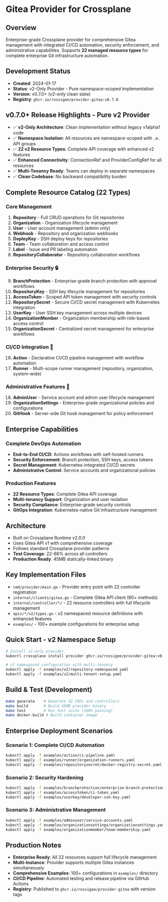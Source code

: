 # Gitea Provider for Crossplane

## Overview
Enterprise-grade Crossplane provider for comprehensive Gitea management with integrated CI/CD automation, security enforcement, and administrative capabilities. Supports **22 managed resource types** for complete enterprise Git infrastructure automation.

## Development Status
- **Created**: 2024-01-17
- **Status**: v2-Only Provider - Pure namespace-scoped implementation
- **Version**: v0.7.0+ (v2-only clean slate)
- **Registry**: `ghcr.io/rossigee/provider-gitea:v0.7.0`

## v0.7.0+ Release Highlights - Pure v2 Provider
- ✅ **v2-Only Architecture**: Clean implementation without legacy v1alpha1 code
- ✅ **Namespace Isolation**: All resources are namespace-scoped with `.m.` API groups
- ✅ **22 v2 Resource Types**: Complete API coverage with enhanced v2 features
- ✅ **Enhanced Connectivity**: ConnectionRef and ProviderConfigRef for all resources
- ✅ **Multi-Tenancy Ready**: Teams can deploy in separate namespaces
- ✅ **Clean Codebase**: No backward compatibility burden

## Complete Resource Catalog (22 Types)

### **Core Management**
1. **Repository** - Full CRUD operations for Git repositories
2. **Organization** - Organization lifecycle management
3. **User** - User account management (admin only)
4. **Webhook** - Repository and organization webhooks
5. **DeployKey** - SSH deploy keys for repositories
6. **Team** - Team collaboration and access control
7. **Label** - Issue and PR labeling automation
8. **RepositoryCollaborator** - Repository collaboration workflows

### **Enterprise Security** 🔒
9. **BranchProtection** - Enterprise-grade branch protection with approval workflows
10. **RepositoryKey** - SSH key lifecycle management for repositories
11. **AccessToken** - Scoped API token management with security controls
12. **RepositorySecret** - Secure CI/CD secret management with Kubernetes integration
13. **UserKey** - User SSH key management across multiple devices
14. **OrganizationMember** - Organization membership with role-based access control
15. **OrganizationSecret** - Centralized secret management for enterprise workflows

### **CI/CD Integration** 🚀
16. **Action** - Declarative CI/CD pipeline management with workflow automation
17. **Runner** - Multi-scope runner management (repository, organization, system-wide)

### **Administrative Features** 👑
18. **AdminUser** - Service account and admin user lifecycle management
19. **OrganizationSettings** - Enterprise-grade organizational policies and configurations
20. **GitHook** - Server-side Git hook management for policy enforcement

## Enterprise Capabilities

### **Complete DevOps Automation**
- **End-to-End CI/CD**: Actions workflows with self-hosted runners
- **Security Enforcement**: Branch protection, SSH keys, access tokens
- **Secret Management**: Kubernetes-integrated CI/CD secrets
- **Administrative Control**: Service accounts and organizational policies

### **Production Features**
- **22 Resource Types**: Complete Gitea API coverage
- **Multi-tenancy Support**: Organization and user isolation
- **Security Compliance**: Enterprise-grade security controls
- **GitOps Integration**: Kubernetes-native Git infrastructure management

## Architecture
- Built on Crossplane Runtime v2.0.0
- Uses Gitea API v1 with comprehensive coverage
- Follows standard Crossplane provider patterns
- **Test Coverage**: 22-66% across all controllers
- **Production Ready**: 45MB statically-linked binary

## Key Implementation Files
- `cmd/provider/main.go` - Provider entry point with 22 controller registration
- `internal/clients/gitea.go` - Complete Gitea API client (60+ methods)
- `internal/controller/*/` - 22 resource controllers with full lifecycle management
- `apis/*/v2/types.go` - v2 namespaced resource definitions with enhanced features
- `examples/` - 100+ example configurations for enterprise setup

## Quick Start - v2 Namespace Setup
```bash
# Install v2-only provider
kubectl crossplane install provider ghcr.io/rossigee/provider-gitea:v0.7.0

# v2 namespaced configuration with multi-tenancy
kubectl apply -f examples/v2/repository-namespaced.yaml
kubectl apply -f examples/v2/multi-tenant-setup.yaml
```

## Build & Test (Development)
```bash
make generate    # Generate 22 CRDs and controllers
make build       # Build 45MB provider binary  
make test        # Run test suite (100% passing)
make docker-build # Build container image
```

## Enterprise Deployment Scenarios

### **Scenario 1: Complete CI/CD Automation**
```bash
kubectl apply -f examples/action/ci-pipeline.yaml
kubectl apply -f examples/runner/organization-runners.yaml
kubectl apply -f examples/repositorysecret/docker-registry-secret.yaml
```

### **Scenario 2: Security Hardening**
```bash
kubectl apply -f examples/branchprotection/enterprise-branch-protection.yaml
kubectl apply -f examples/accesstoken/ci-token.yaml
kubectl apply -f examples/userkey/developer-ssh-key.yaml
```

### **Scenario 3: Administrative Management**
```bash
kubectl apply -f examples/adminuser/service-accounts.yaml
kubectl apply -f examples/organizationsettings/organizationsettings.yaml
kubectl apply -f examples/organizationmember/team-membership.yaml
```

## Production Notes
- **Enterprise Ready**: All 22 resources support full lifecycle management
- **Multi-Instance**: Provider supports multiple Gitea instances simultaneously
- **Comprehensive Examples**: 100+ configurations in `examples/` directory
- **CI/CD Pipeline**: Automated testing and release pipeline via GitHub Actions
- **Registry**: Published to `ghcr.io/rossigee/provider-gitea` with version tags
